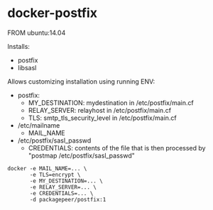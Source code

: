 # docker-postfix

FROM ubuntu:14.04

Installs:
 - postfix
 - libsasl

Allows customizing installation using running ENV:
 - postfix:
    - MY_DESTINATION: mydestination in /etc/postfix/main.cf
    - RELAY_SERVER: relayhost in /etc/postfix/main.cf
    - TLS: smtp_tls_security_level in /etc/postfix/main.cf
 - /etc/mailname
    - MAIL_NAME
 - /etc/postfix/sasl_passwd
    - CREDENTIALS: contents of the file that is then processed by "postmap /etc/postfix/sasl_passwd"

```
docker -e MAIL_NAME=... \
       -e TLS=encrypt \
       -e MY_DESTINATION=... \
       -e RELAY_SERVER=... \
       -e CREDENTIALS=... \
       -d packagepeer/postfix:1
```
